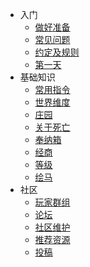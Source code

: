 - 入门
  - [做好准备](tutorials/basictips.md)
  - [常见问题](tutorials/faq.md)
  - [约定及规则](tutorials/rules.md)
  - [第一天](tutorials/start.md)
- 基础知识
  - [常用指令](tips/commands.md)
  - [世界维度](tips/worlds.md)
  - [庄园](tips/manors.md)
  - [关于死亡](tips/death.md)
  - [奉纳箱](tips/saisen.md)
  - [经商](tips/economy.md)
  - [等级](tips/levels.md)
  - [绘马](tips/ema.md)
- 社区
  - [玩家群组](community/groups.md)
  - [论坛](community/forum.md)
  - [社区维护](community/maintain.md)
  - [推荐资源](community/featured.md)
  - [投稿](community/contribute.md)